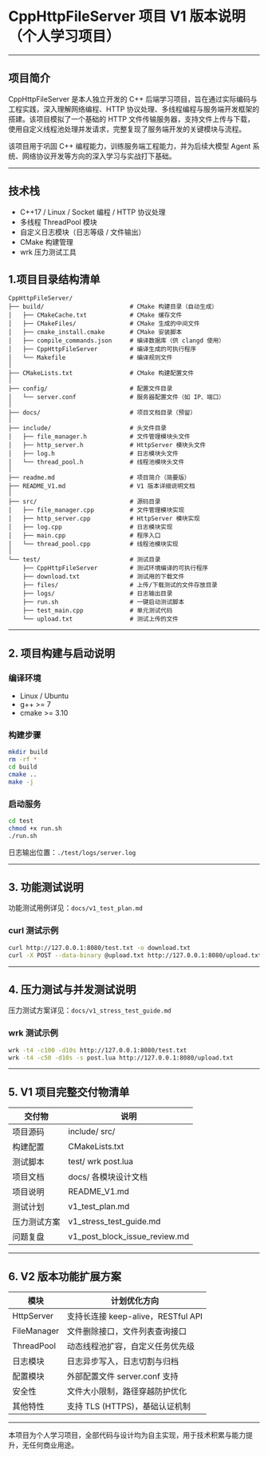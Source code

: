 # CppHttpFileServer 项目 V1 版本说明（个人学习项目）

---

## 项目简介

CppHttpFileServer 是本人独立开发的 C++ 后端学习项目，旨在通过实际编码与工程实践，深入理解网络编程、HTTP 协议处理、多线程编程与服务端开发框架的搭建。该项目模拟了一个基础的 HTTP 文件传输服务器，支持文件上传与下载，使用自定义线程池处理并发请求，完整复现了服务端开发的关键模块与流程。

该项目用于巩固 C++ 编程能力，训练服务端工程能力，并为后续大模型 Agent 系统、网络协议开发等方向的深入学习与实战打下基础。

---


## 技术栈

- C++17 / Linux / Socket 编程 / HTTP 协议处理
- 多线程 ThreadPool 模块
- 自定义日志模块（日志等级 / 文件输出）
- CMake 构建管理
- wrk 压力测试工具

## 1.项目目录结构清单

```
CppHttpFileServer/
├── build/                        # CMake 构建目录（自动生成）
│   ├── CMakeCache.txt            # CMake 缓存文件
│   ├── CMakeFiles/               # CMake 生成的中间文件
│   ├── cmake_install.cmake       # CMake 安装脚本
│   ├── compile_commands.json     # 编译数据库（供 clangd 使用）
│   ├── CppHttpFileServer         # 编译生成的可执行程序
│   └── Makefile                  # 编译规则文件
│
├── CMakeLists.txt                # CMake 构建配置文件
│
├── config/                       # 配置文件目录
│   └── server.conf               # 服务器配置文件（如 IP、端口）
│
├── docs/                         # 项目文档目录（预留）
│
├── include/                      # 头文件目录
│   ├── file_manager.h            # 文件管理模块头文件
│   ├── http_server.h             # HttpServer 模块头文件
│   ├── log.h                     # 日志模块头文件
│   └── thread_pool.h             # 线程池模块头文件
│
├── readme.md                     # 项目简介（简要版）
├── README_V1.md                  # V1 版本详细说明文档
│
├── src/                          # 源码目录
│   ├── file_manager.cpp          # 文件管理模块实现
│   ├── http_server.cpp           # HttpServer 模块实现
│   ├── log.cpp                   # 日志模块实现
│   ├── main.cpp                  # 程序入口
│   └── thread_pool.cpp           # 线程池模块实现
│
└── test/                         # 测试目录
    ├── CppHttpFileServer         # 测试环境编译的可执行程序
    ├── download.txt              # 测试用的下载文件
    ├── files/                    # 上传/下载测试的文件存放目录
    ├── logs/                     # 日志输出目录
    ├── run.sh                    # 一键启动测试脚本
    ├── test_main.cpp             # 单元测试代码
    └── upload.txt                # 测试上传的文件

```

---

## 2. 项目构建与启动说明

### 编译环境

- Linux / Ubuntu
- g++ >= 7
- cmake >= 3.10

### 构建步骤

```bash
mkdir build
rm -rf *
cd build
cmake ..
make -j
```

### 启动服务

```bash
cd test
chmod +x run.sh
./run.sh
```

日志输出位置：`./test/logs/server.log`

---

## 3. 功能测试说明

功能测试用例详见：`docs/v1_test_plan.md`

### curl 测试示例

```bash
curl http://127.0.0.1:8080/test.txt -o download.txt
curl -X POST --data-binary @upload.txt http://127.0.0.1:8080/upload.txt
```

---

## 4. 压力测试与并发测试说明

压力测试方案详见：`docs/v1_stress_test_guide.md`

### wrk 测试示例

```bash
wrk -t4 -c100 -d10s http://127.0.0.1:8080/test.txt
wrk -t4 -c50 -d10s -s post.lua http://127.0.0.1:8080/upload.txt
```

---

## 5. V1 项目完整交付物清单

| 交付物       | 说明                          |
| ------------ | ----------------------------- |
| 项目源码     | include/ src/                 |
| 构建配置     | CMakeLists.txt                |
| 测试脚本     | test/ wrk post.lua            |
| 项目文档     | docs/ 各模块设计文档          |
| 项目说明     | README_V1.md                  |
| 测试计划     | v1_test_plan.md               |
| 压力测试方案 | v1_stress_test_guide.md       |
| 问题复盘     | v1_post_block_issue_review.md |

---

## 6. V2 版本功能扩展方案

| 模块        | 计划优化方向                       |
| ----------- | ---------------------------------- |
| HttpServer  | 支持长连接 keep-alive，RESTful API |
| FileManager | 文件删除接口，文件列表查询接口     |
| ThreadPool  | 动态线程池扩容，自定义任务优先级   |
| 日志模块    | 日志异步写入，日志切割与归档       |
| 配置模块    | 外部配置文件 server.conf 支持      |
| 安全性      | 文件大小限制，路径穿越防护优化     |
| 其他特性    | 支持 TLS (HTTPS)，基础认证机制     |

---

 本项目为个人学习项目，全部代码与设计均为自主实现，用于技术积累与能力提升，无任何商业用途。
